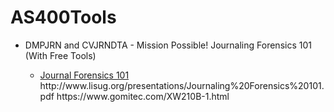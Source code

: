 # AS400Tools

<ul>
  <li>DMPJRN and CVJRNDTA - Mission Possible! Journaling Forensics 101 (With Free Tools)</li>
  <ul>
    <li><a href="https://www.itjungle.com/2013/03/06/fhg030613-story01/">Journal Forensics 101</a></li>
    http://www.lisug.org/presentations/Journaling%20Forensics%20101.pdf
    https://www.gomitec.com/XW210B-1.html
  </ul>
  
</ul>
